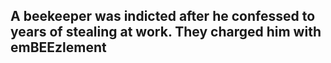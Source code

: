 ## A beekeeper was indicted after he confessed to years of stealing at work. They charged him with emBEEzlement